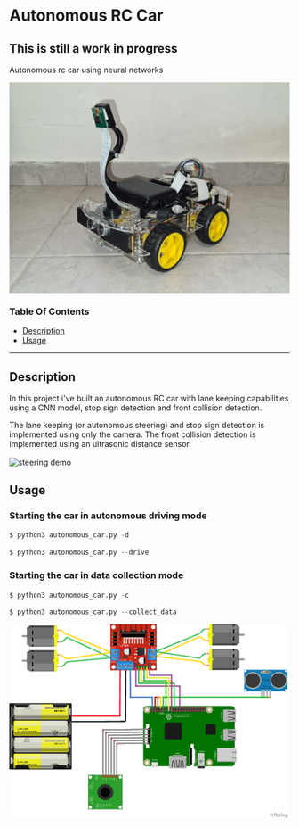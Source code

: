 # Autonomous RC Car
## This is still a work in progress
Autonomous rc car using neural networks

<img src="images/car.jpeg" align="center" width="800" alt="RC Car">

### Table Of Contents
- [Description](#description)
- [Usage](#usage)

---

## Description
In this project i've built an autonomous RC car with lane keeping capabilities using a CNN model, stop sign detection and front collision detection.

The lane keeping (or autonomous steering) and stop sign detection is implemented using only the camera.
The front collision detection is implemented using an ultrasonic distance sensor.

<img src="images/demo.gif" align="center" alt="steering demo">

## Usage
### Starting the car in autonomous driving mode
```python
$ python3 autonomous_car.py -d
```
```python
$ python3 autonomous_car.py --drive
```

### Starting the car in data collection mode
```python
$ python3 autonomous_car.py -c
```
```python
$ python3 autonomous_car.py --collect_data
```

<img src="images/rc-car-diagram.png" align="center" width="500" alt="RC Car Diagram">
